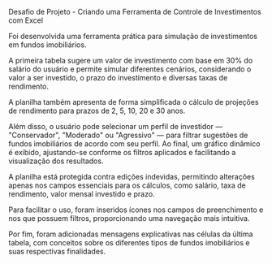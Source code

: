 Desafio de Projeto - Criando uma Ferramenta de Controle de Investimentos com Excel

Foi desenvolvida uma ferramenta prática para simulação de investimentos em fundos imobiliários.

A primeira tabela sugere um valor de investimento com base em 30% do salário do usuário e permite simular diferentes cenários, considerando o valor a ser investido, o prazo do investimento e diversas taxas de rendimento.

A planilha também apresenta de forma simplificada o cálculo de projeções de rendimento para prazos de 2, 5, 10, 20 e 30 anos.

Além disso, o usuário pode selecionar um perfil de investidor — "Conservador", "Moderado" ou "Agressivo" — para filtrar sugestões de fundos imobiliários de acordo com seu perfil. Ao final, um gráfico dinâmico é exibido, ajustando-se conforme os filtros aplicados e facilitando a visualização dos resultados.

A planilha está protegida contra edições indevidas, permitindo alterações apenas nos campos essenciais para os cálculos, como salário, taxa de rendimento, valor mensal investido e prazo.

Para facilitar o uso, foram inseridos ícones nos campos de preenchimento e nos que possuem filtros, proporcionando uma navegação mais intuitiva.

Por fim, foram adicionadas mensagens explicativas nas células da última tabela, com conceitos sobre os diferentes tipos de fundos imobiliários e suas respectivas finalidades.
